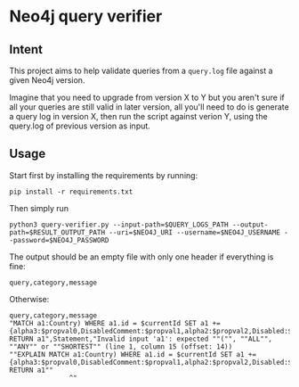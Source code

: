 # Neo4j query verifier

## Intent

This project aims to help validate queries from a `query.log` file against a given Neo4j version.


Imagine that you need to upgrade from version X to Y but you aren't sure if all your queries are still valid in later version, all you'll need to do is generate a query log in version X, then run the script against verion Y, using the query.log of previous version as input.

## Usage

Start first by installing the requirements by running:

```
pip install -r requirements.txt
```

Then simply run

```
python3 query-verifier.py --input-path=$QUERY_LOGS_PATH --output-path=$RESULT_OUTPUT_PATH --uri=$NEO4J_URI --username=$NEO4J_USERNAME --password=$NEO4J_PASSWORD
```

The output should be an empty file with only one header if everything is fine:

```
query,category,message
```

Otherwise:

```
query,category,message
"MATCH a1:Country) WHERE a1.id = $currentId SET a1 += {alpha3:$propval0,DisabledComment:$propval1,alpha2:$propval2,Disabled:$propval3,Status:$propval4,DocumentFilter:$propval5,FamilyCode:$propval6,RiskValues:$propval7,HasCities:$propval8,Name:$propval9,Category:$propval10} RETURN a1",Statement,"Invalid input 'a1': expected ""("", ""ALL"", ""ANY"" or ""SHORTEST"" (line 1, column 15 (offset: 14))
""EXPLAIN MATCH a1:Country) WHERE a1.id = $currentId SET a1 += {alpha3:$propval0,DisabledComment:$propval1,alpha2:$propval2,Disabled:$propval3,Status:$propval4,DocumentFilter:$propval5,FamilyCode:$propval6,RiskValues:$propval7,HasCities:$propval8,Name:$propval9,Category:$propval10} RETURN a1""
               ^"
```
